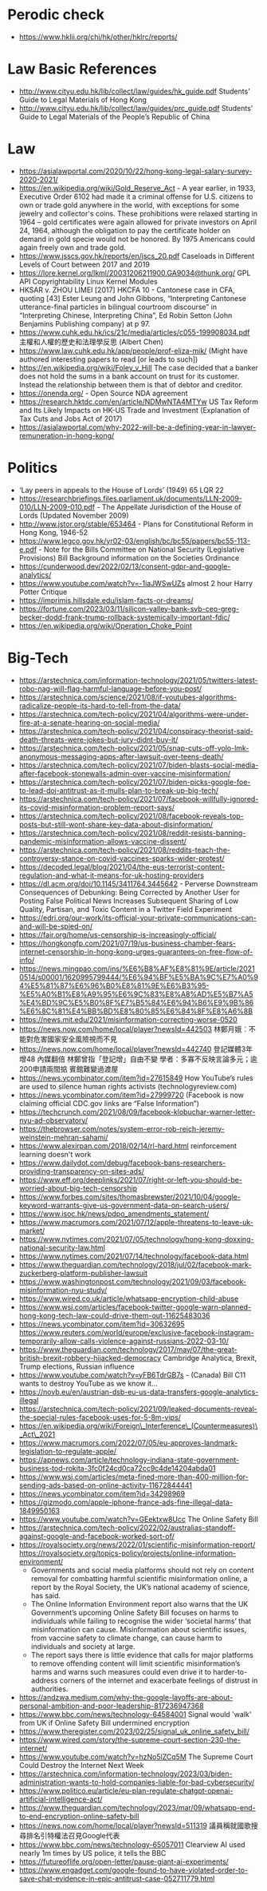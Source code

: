 # Perodic check

- https://www.hklii.org/chi/hk/other/hklrc/reports/

# Law Basic References

- http://www.cityu.edu.hk/lib/collect/law/guides/hk_guide.pdf Students’ Guide to Legal Materials of Hong Kong 
- http://www.cityu.edu.hk/lib/collect/law/guides/prc_guide.pdf Students’ Guide to Legal Materials of the People’s Republic of China 

# Law

- https://asialawportal.com/2020/10/22/hong-kong-legal-salary-survey-2020-2021/
- https://en.wikipedia.org/wiki/Gold_Reserve_Act - A year earlier, in 1933, Executive Order 6102 had made it a criminal offense for U.S. citizens to own or trade gold anywhere in the world, with exceptions for some jewelry and collector's coins. These prohibitions were relaxed starting in 1964 – gold certificates were again allowed for private investors on April 24, 1964, although the obligation to pay the certificate holder on demand in gold specie would not be honored. By 1975 Americans could again freely own and trade gold.
- https://www.jsscs.gov.hk/reports/en/jscs_20.pdf Caseloads in Different Levels of Court between 2017 and 2019
- https://lore.kernel.org/lkml/20031206211900.GA9034@thunk.org/ GPL API Copyrightability Linux Kernel Modules
- HKSAR v. ZHOU LIMEI [2017] HKCFA 10 - Cantonese case in CFA, quoting [43] Ester Leung and John Gibbons, “Interpreting  Cantonese  utterance-final particles in bilingual courtroom discourse” in “Interpreting Chinese, Interpreting China”, Ed Robin Setton (John Benjamins Publishing company) at p 97.
- https://www.cuhk.edu.hk/ics/21c/media/articles/c055-199908034.pdf 主權和人權的歷史和法理學反思 (Albert Chen)
- https://www.law.cuhk.edu.hk/app/people/prof-eliza-mik/ (Might have authored interesting papers to read [or leads to such])
- https://en.wikipedia.org/wiki/Foley_v_Hill The case decided that a banker does not hold the sums in a bank account on trust for its customer. Instead the relationship between them is that of debtor and creditor.
- https://onenda.org/ - Open Source NDA agreement
- https://research.hktdc.com/en/article/NDMwNTA4MTYw US Tax Reform and Its Likely Impacts on HK-US Trade and Investment (Explanation of Tax Cuts and Jobs Act of 2017)
 - https://asialawportal.com/why-2022-will-be-a-defining-year-in-lawyer-remuneration-in-hong-kong/

# Politics

- ‘Lay peers in appeals to the House of Lords’ (1949) 65 LQR 22
- https://researchbriefings.files.parliament.uk/documents/LLN-2009-010/LLN-2009-010.pdf -  The Appellate Jurisdiction of the House of Lords (Updated November 2009)
- http://www.jstor.org/stable/653464 - Plans for Constitutional Reform in Hong Kong, 1946-52
- https://www.legco.gov.hk/yr02-03/english/bc/bc55/papers/bc55-113-e.pdf  - Note for the Bills Committee on National Security (Legislative Provisions) Bill Background information on the Societies Ordinance
- https://cunderwood.dev/2022/02/13/consent-gdpr-and-google-analytics/
- https://www.youtube.com/watch?v=-1iaJWSwUZs almost 2 hour Harry Potter Critique
- https://imprimis.hillsdale.edu/islam-facts-or-dreams/
- https://fortune.com/2023/03/11/silicon-valley-bank-svb-ceo-greg-becker-dodd-frank-trump-rollback-systemically-important-fdic/
- https://en.wikipedia.org/wiki/Operation_Choke_Point

# Big-Tech

- https://arstechnica.com/information-technology/2021/05/twitters-latest-robo-nag-will-flag-harmful-language-before-you-post/
- https://arstechnica.com/science/2021/08/if-youtubes-algorithms-radicalize-people-its-hard-to-tell-from-the-data/
- https://arstechnica.com/tech-policy/2021/04/algorithms-were-under-fire-at-a-senate-hearing-on-social-media/
- https://arstechnica.com/tech-policy/2021/04/conspiracy-theorist-said-death-threats-were-jokes-but-jury-didnt-buy-it/
- https://arstechnica.com/tech-policy/2021/05/snap-cuts-off-yolo-lmk-anonymous-messaging-apps-after-lawsuit-over-teens-death/
- https://arstechnica.com/tech-policy/2021/07/biden-blasts-social-media-after-facebook-stonewalls-admin-over-vaccine-misinformation/
- https://arstechnica.com/tech-policy/2021/07/biden-picks-google-foe-to-lead-doj-antitrust-as-it-mulls-plan-to-break-up-big-tech/
- https://arstechnica.com/tech-policy/2021/07/facebook-willfully-ignored-its-covid-misinformation-problem-report-says/
- https://arstechnica.com/tech-policy/2021/08/facebook-reveals-top-posts-but-still-wont-share-key-data-about-disinformation/
- https://arstechnica.com/tech-policy/2021/08/reddit-resists-banning-pandemic-misinformation-allows-vaccine-dissent/
- https://arstechnica.com/tech-policy/2021/08/reddits-teach-the-controversy-stance-on-covid-vaccines-sparks-wider-protest/
- https://decoded.legal/blog/2021/04/the-eus-terrorist-content-regulation-and-what-it-means-for-uk-hosting-providers
- https://dl.acm.org/doi/10.1145/3411764.3445642 - Perverse Downstream Consequences of Debunking: Being Corrected by Another User for Posting False Political News Increases Subsequent Sharing of Low Quality, Partisan, and Toxic Content in a Twitter Field Experiment
- https://edri.org/our-work/its-official-your-private-communications-can-and-will-be-spied-on/
- https://fair.org/home/us-censorship-is-increasingly-official/
- https://hongkongfp.com/2021/07/19/us-business-chamber-fears-internet-censorship-in-hong-kong-urges-guarantees-on-free-flow-of-info/
- https://news.mingpao.com/ins/%E6%B8%AF%E8%81%9E/article/20210514/s00001/1620995799444/%E6%94%BF%E5%BA%9C%E7%A0%94%E5%81%87%E6%96%B0%E8%81%9E%E6%B3%95-%E5%A0%B1%E8%A9%95%E6%9C%83%E8%A8%AD%E5%B7%A5%E4%BD%9C%E5%B0%8F%E7%B5%84%E6%94%B6%E9%9B%86%E6%8C%81%E4%BB%BD%E8%80%85%E6%84%8F%E8%A6%8B
- https://news.mit.edu/2021/misinformation-correcting-worse-0520
- https://news.now.com/home/local/player?newsId=442503 林鄭月娥︰不能對危害國家安全風險視而不見
- https://news.now.com/home/local/player?newsId=442740 登記媒體3年增48 內媒翻倍 林鄭曾指「登記增」自由不變 學者：多寡不反映言論多元；逾200申請兩間掂 賓館難變過渡屋
- https://news.ycombinator.com/item?id=27615849 How YouTube’s rules are used to silence human rights activists (technologyreview.com)
- https://news.ycombinator.com/item?id=27999720 (Facebook is now claiming official CDC.gov links are “False Information”)
- https://techcrunch.com/2021/08/09/facebook-klobuchar-warner-letter-nyu-ad-observatory/
- https://thebrowser.com/notes/system-error-rob-reich-jeremy-weinstein-mehran-sahami/
- https://www.alexirpan.com/2018/02/14/rl-hard.html reinforcement learning doesn't work
- https://www.dailydot.com/debug/facebook-bans-researchers-providing-transparency-on-sites-ads/
- https://www.eff.org/deeplinks/2021/07/right-or-left-you-should-be-worried-about-big-tech-censorship
- https://www.forbes.com/sites/thomasbrewster/2021/10/04/google-keyword-warrants-give-us-government-data-on-search-users/
- https://www.isoc.hk/news/pdpo_amendments_statement/
- https://www.macrumors.com/2021/07/12/apple-threatens-to-leave-uk-market/
- https://www.nytimes.com/2021/07/05/technology/hong-kong-doxxing-national-security-law.html
- https://www.nytimes.com/2021/07/14/technology/facebook-data.html
- https://www.theguardian.com/technology/2018/jul/02/facebook-mark-zuckerberg-platform-publisher-lawsuit
- https://www.washingtonpost.com/technology/2021/09/03/facebook-misinformation-nyu-study/
- https://www.wired.co.uk/article/whatsapp-encryption-child-abuse
- https://www.wsj.com/articles/facebook-twitter-google-warn-planned-hong-kong-tech-law-could-drive-them-out-11625483036
- https://news.ycombinator.com/item?id=30632695 https://www.reuters.com/world/europe/exclusive-facebook-instagram-temporarily-allow-calls-violence-against-russians-2022-03-10/
- https://www.theguardian.com/technology/2017/may/07/the-great-british-brexit-robbery-hijacked-democracy Cambridge Analytica, Brexit, Trump elections, Russian influence
- https://www.youtube.com/watch?v=yFB6TdrGB7s - (Canada) Bill C11 wants to destroy YouTube as we know it...
- https://noyb.eu/en/austrian-dsb-eu-us-data-transfers-google-analytics-illegal
- https://arstechnica.com/tech-policy/2021/09/leaked-documents-reveal-the-special-rules-facebook-uses-for-5-8m-vips/
- https://en.wikipedia.org/wiki/Foreign\_Interference\_(Countermeasures)\_Act\_2021
- https://www.macrumors.com/2022/07/05/eu-approves-landmark-legislation-to-regulate-apple/
- https://apnews.com/article/technology-indiana-state-government-business-tod-rokita-3fc0f24cd0ca72cc9c4de14204abda01
- https://www.wsj.com/articles/meta-fined-more-than-400-million-for-sending-ads-based-on-online-activity-11672844441
- https://news.ycombinator.com/item?id=34298969
- https://gizmodo.com/apple-iphone-france-ads-fine-illegal-data-1849950163
- https://www.youtube.com/watch?v=GEektxw8Ucc The Online Safety Bill
- https://arstechnica.com/tech-policy/2022/02/australias-standoff-against-google-and-facebook-worked-sort-of/
- https://royalsociety.org/news/2022/01/scientific-misinformation-report/ https://royalsociety.org/topics-policy/projects/online-information-environment/ 
  * Governments and social media platforms should not rely on content removal for combatting harmful scientific misinformation online, a report by the Royal Society, the UK’s national academy of science, has said.
  * The Online Information Environment report also warns that the UK Government’s upcoming Online Safety Bill focuses on harms to individuals while failing to recognise the wider ‘societal harms’ that misinformation can cause. Misinformation about scientific issues, from vaccine safety to climate change, can cause harm to individuals and society at large.
  * The report says there is little evidence that calls for major platforms to remove offending content will limit scientific misinformation’s harms and warns such measures could even drive it to harder-to-address corners of the internet and exacerbate feelings of distrust in authorities.
- https://andzwa.medium.com/why-the-google-layoffs-are-about-personal-ambition-and-poor-leadership-817236947368
- https://www.bbc.com/news/technology-64584001 Signal would 'walk' from UK if Online Safety Bill undermined encryption
- https://www.theregister.com/2023/02/25/signal_uk_online_safety_bill/
- https://www.wired.com/story/the-supreme-court-section-230-the-internet/
- https://www.youtube.com/watch?v=hzNo5lZCq5M The Supreme Court Could Destroy the Internet Next Week
- https://arstechnica.com/information-technology/2023/03/biden-administration-wants-to-hold-companies-liable-for-bad-cybersecurity/
- https://www.politico.eu/article/eu-plan-regulate-chatgpt-openai-artificial-intelligence-act/
- https://www.theguardian.com/technology/2023/mar/09/whatsapp-end-to-end-encryption-online-safety-bill
- https://news.now.com/home/local/player?newsId=511319 議員稱就國歌搜尋排名引特權法召見Google代表
- https://www.bbc.com/news/technology-65057011 Clearview AI used nearly 1m times by US police, it tells the BBC
- https://futureoflife.org/open-letter/pause-giant-ai-experiments/
- https://www.engadget.com/google-found-to-have-violated-order-to-save-chat-evidence-in-epic-antitrust-case-052711779.html

